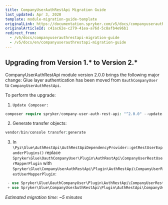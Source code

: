 ```yaml
---
title: CompanyUserAuthRestApi Migration Guide
last_updated: Apr 3, 2020
template: module-migration-guide-template
originalLink: https://documentation.spryker.com/v5/docs/companyuserauthrestapi-migration-guide
originalArticleId: c41ac62e-c279-41ea-a76d-5c8afb4e96b1
redirect_from:
  - /v5/docs/companyuserauthrestapi-migration-guide
  - /v5/docs/en/companyuserauthrestapi-migration-guide
---
```


## Upgrading from Version 1.* to Version 2.*


CompanyUserAuthRestApi module version 2.0.0 brings the following major change:
Glue layer authentication has been moved from `OauthCompanyUser` to `CompanyUserAuthRestApi`.

To perform the upgrade:

1.     Update Composer: 
```php
composer require spryker/company-user-auth-rest-api: "^2.0.0" --update-with-dependencies
```

2.  Generate transfer objects:
```php
vendor/bin/console transfer:generate
```
3.  In `\Pyz\Glue\AuthRestApi\AuthRestApiDependencyProvider::getRestUserExpanderPlugins()` replace `Spryker\Glue\OauthCompanyUser\Plugin\AuthRestApi\CompanyUserRestUserMapperPlugin` with `Spryker\Glue\CompanyUserAuthRestApi\Plugin\AuthRestApi\CompanyUserRestUserMapperPlugin`:

   
```php
 - use Spryker\Glue\OauthCompanyUser\Plugin\AuthRestApi\CompanyUserRestUserMapperPlugin;
 + use Spryker\Glue\CompanyUserAuthRestApi\Plugin\AuthRestApi\CompanyUserRestUserMapperPlugin;
```
*Estimated migration time: ~5 minutes*

